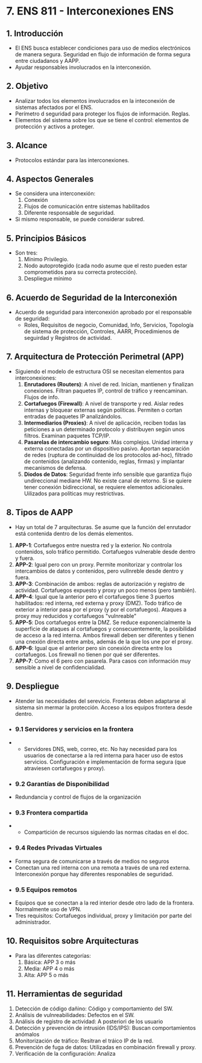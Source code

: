 # 7. ENS 811 - Interconexiones ENS

## 1. Introducción
- El ENS busca establecer condiciones para uso de medios electrónicos de manera segura. Seguridad en flujo de información de forma segura entre ciudadanos y AAPP.
- Ayudar responsables involucrados en la interconexión.

## 2. Objetivo
- Analizar todos los elementos involucrados en la inteconexión de sistemas afectados por el ENS.
- Perímetro d seguridad para proteger los flujos de información. Reglas.
- Elementos del sistema sobre los que se tiene el control: elementos de protección y activos a proteger.

## 3. Alcance
- Protocolos estándar para las interconexiones.

## 4. Aspectos Generales
- Se considera una interconexión:
  1. Conexión
  2. Flujos de comunicación entre sistemas habilitados
  3. Diferente responsable de seguridad.
- Si mismo responsable, se puede considerar subred.

## 5. Principios Básicos
- Son tres:
  1. Mínimo Privilegio.
  2. Nodo autoprotegido (cada nodo asume que el resto pueden estar comprometidos para su correcta protección).
  3. Despliegue mínimo

## 6. Acuerdo de Seguridad de la Interconexión
- Acuerdo de seguridad para interconexión aprobado por el responsable de seguridad:
  - Roles, Requisitos de negocio, Comunidad, Info, Servicios, Topología de sistema de protección, Controles, AARR, Procedimienos de seguirdad y Registros de actividad.

## 7. Arquitectura de Protección Perimetral (APP)
- Siguiendo el modelo de estructura OSI se necesitan elementos para interconexiones:
    1. **Enrutadores (Routers)**: A nivel de red. Inician, mantienen y finalizan conexiones. Filtran paquetes IP, control de tráfico y reencaminan. Flujos de info.
    2. **Cortafuegos (Firewall)**: A nivel de transporte y red. Aislar redes internas y bloquear externas según políticas. Permiten o cortan entradas de paquetes IP analizándolos.
    3. **Intermediarios (Proxies)**: A nivel de aplicación, reciben todas las peticiones a un determinado protocolo y distribuyen según unos filtros. Examinan paquetes TCP/IP. 
    4. **Pasarelas de intercambio seguro**: Más complejos. Unidad interna y externa conectadas por un dispositivo pasivo. Aportan separación de redes (ruptura de continuidad de los protocolos ad-hoc), filtrado de contenidos (analizando contenido, reglas, firmas) y implantar mecanismos de defensa.
    5. **Diodos de Datos**: Seguridad frente info sensible que garantiza flujo undireccional mediane HW. No existe canal de retorno. Si se quiere tener conexión bidireccional, se requiere elementos adicionales. Uilizados para políticas muy restrictivas.

## 8. Tipos de AAPP
- Hay un total de 7 arquitecturas. Se asume que la función del enrutador está contenida dentro de los demás elementos.
1. **APP-1**: Cortafuegos entre nuestra red y la exterior. No controla contenidos, solo tráfico permitido. Cortafuegos vulnerable desde dentro y fuera.
2. **APP-2**: Igual pero con un proxy. Permite monitorizar y controlar los intercambios de datos y contenidos, pero vullnreble desde dentro y fuera.
3. **APP-3**: Combinación de ambos: reglas de autorización y registro de actividad. Cortafuegos expuesto y proxy un poco menos (pero también).
4. **APP-4**: Igual que la anterior pero el cortafuegos tiene 3 puertos habilitados: red interna, red externa y proxy (DMZ). Todo tráfico de exterior a interior pasa por el proxy (y por el cortafuegos). Ataques a proxy muy reducidos y cortafuegos "vulnreable"
5. **APP-5**: Dos cortafuegos entre la DMZ. Se reduce exponencialmente la superficie de ataques al cortafuegos y consecuentemente, la posibilidad de acceso a la red interna. Ambos firewall deben ser diferentes y tienen una cnexión directa entre ambs, además de la que los une por el proxy.
6. **APP-6**: Igual que el anterior pero sin conexión directa entre los cortafuegos. Los firewall no tienen por qué ser diferentes. 
7. **APP-7**: Como el 6 pero con pasarela. Para casos con información muy sensible a nivel de confidencialidad.

## 9. Despliegue
- Atender las necesidades del serevicio. Fronteras deben adaptarse al sistema sin mermar la protección. Acceso a los equipos frontera desde dentro.
- ### 9.1 Servidores y servicios en la frontera
- - Servidores DNS, web, correo, etc. No hay necesidad para los usuarios de conectarse a la red interna para hacer uso de estos servicios. Configuración e implementación de forma segura (que atraviesen cortafuegos y proxy).
- ### 9.2 Garantías de Disponibilidad 
- Redundancia y control de flujos de la organización
- ### 9.3 Frontera compartida
- - Compartición de recursos siguiendo las normas citadas en el doc.
- ### 9.4 Redes Privadas Virtuales
- Forma segura de comunicarse a través de medios no seguros
- Conectan una red interna con una remota a través de una red externa. Interconexión porque hay diferentes responables de seguridad.
- ### 9.5 Equipos remotos 
- Equipos que se conectan a la red interior desde otro lado de la frontera. Normalmente uso de VPN.
- Tres requisitos: Cortafuegos individual, proxy y limitación por parte del administrador.

## 10. Requisitos sobre Arquitecturas
- Para las diferentes categorías:
  1. Básica: APP 3 o más
  2. Media: APP 4 o más
  3. Alta: APP 5 o más

## 11. Herramientas de seguridad
1. Detección de código dañino: Código y comportamiento del SW.
2. Análisis de vulnreabilidades: Defectos en el SW.
3. Análisis de registro de actividad: A posteriori de los usuario
4. Detección y prevención de intrusión (IDS/IPS): Buscan comportamientos anómalos
5. Monitorización de tráfico: Resitran el tráico IP de la red.
6. Prevención de fuga de datos: Utilizadas en combinación firewall y proxy.
7. Verificación de la configuración: Analiza